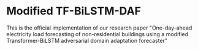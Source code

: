 # Modified TF-BiLSTM-DAF
This is the official implementation of our research paper "One-day-ahead electricity load forecasting of non-residential buildings using a modified
Transformer-BiLSTM adversarial domain adaptation forecaster"
